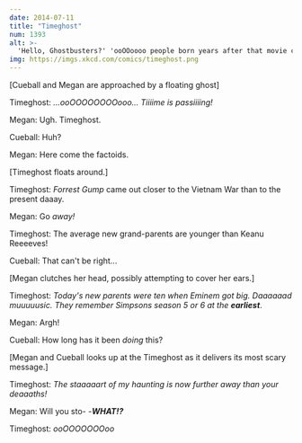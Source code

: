```yaml
---
date: 2014-07-11
title: "Timeghost"
num: 1393
alt: >-
  'Hello, Ghostbusters?' 'ooOOoooo people born years after that movie came out are having a second chiiiild right now ooOoooOoo'
img: https://imgs.xkcd.com/comics/timeghost.png
---
```

[Cueball and Megan are approached by a floating ghost]

Timeghost: *...ooOOOOOOOOooo... Tiiiime is passiiiing!*

Megan: Ugh. Timeghost.

Cueball: Huh?

Megan: Here come the factoids.

[Timeghost floats around.]

Timeghost: *Forrest Gump* came out closer to the Vietnam War than to the present daaay.

Megan: Go *away!*

Timeghost: The average new grand-parents are younger than Keanu Reeeeves!

Cueball: That can't be right...

[Megan clutches her head, possibly attempting to cover her ears.]

Timeghost: *Today's new parents were ten when Eminem got big. Daaaaaad muuuuusic. They remember Simpsons season 5 or 6 at the **earliest***.

Megan: Argh!

Cueball: How long has it been *doing* this?

[Megan and Cueball looks up at the Timeghost as it delivers its most scary message.]

Timeghost: *The staaaaart of my haunting is now further away than your deaaaths!*

Megan: Will you sto- -***WHAT!?***

Timeghost: *ooOOOOOOOoo*